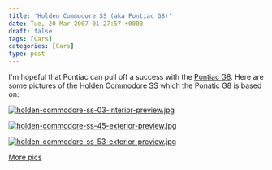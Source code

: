 ```yaml
---
title: 'Holden Commodore SS (aka Pontiac G8)'
date: Tue, 20 Mar 2007 01:27:57 +0000
draft: false
tags: [Cars]
categories: [Cars]
type: post
---
```


I'm hopeful that Pontiac can pull off a success with the [Pontiac G8](http://www.pontiac.com/g8/). Here are some pictures of the [Holden Commodore SS](http://www.holden.com.au/www-holden/action/modeloverview?modelid=4005) which the [Ponatic G8](http://www.pontiac.com/g8/) is based on:

[![holden-commodore-ss-03-interior-preview.jpg](/img/2007/03/holden-commodore-ss-03-interior-preview.jpg)](/img/2007/03/holden-commodore-ss-03-interior.jpg)

[![holden-commodore-ss-45-exterior-preview.jpg](/img/2007/03/holden-commodore-ss-45-exterior-preview.jpg)](/img/2007/03/holden-commodore-ss-45-exterior.jpg)

[![holden-commodore-ss-53-exterior-preview.jpg](/img/2007/03/holden-commodore-ss-53-exterior-preview.jpg)](/img/2007/03/holden-commodore-ss-53-exterior.jpg)

[More pics](http://www.autoblog.com/photos/holden-ve-commodore-ss-v-series/)